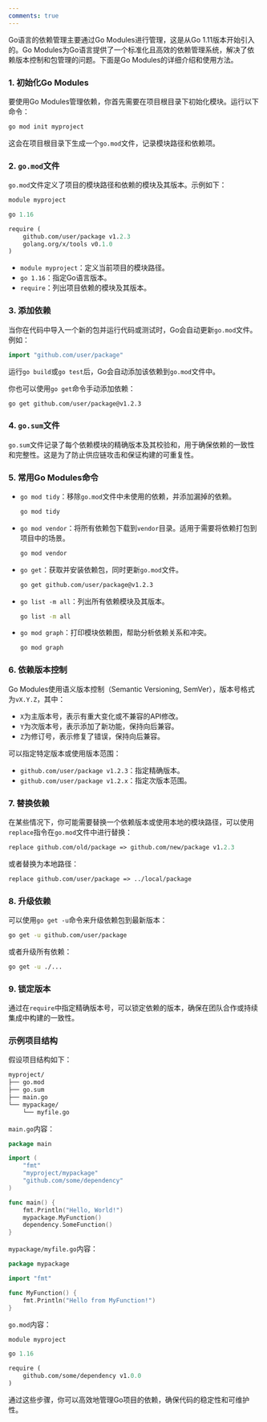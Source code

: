 ```yaml
---
comments: true
---
```


Go语言的依赖管理主要通过Go Modules进行管理，这是从Go 1.11版本开始引入的。Go Modules为Go语言提供了一个标准化且高效的依赖管理系统，解决了依赖版本控制和包管理的问题。下面是Go Modules的详细介绍和使用方法。

### 1. 初始化Go Modules

要使用Go Modules管理依赖，你首先需要在项目根目录下初始化模块。运行以下命令：
```sh
go mod init myproject
```
这会在项目根目录下生成一个`go.mod`文件，记录模块路径和依赖项。

### 2. `go.mod`文件

`go.mod`文件定义了项目的模块路径和依赖的模块及其版本。示例如下：
```mod
module myproject

go 1.16

require (
    github.com/user/package v1.2.3
    golang.org/x/tools v0.1.0
)
```

- `module myproject`：定义当前项目的模块路径。
- `go 1.16`：指定Go语言版本。
- `require`：列出项目依赖的模块及其版本。

### 3. 添加依赖

当你在代码中导入一个新的包并运行代码或测试时，Go会自动更新`go.mod`文件。例如：
```go
import "github.com/user/package"
```
运行`go build`或`go test`后，Go会自动添加该依赖到`go.mod`文件中。

你也可以使用`go get`命令手动添加依赖：
```sh
go get github.com/user/package@v1.2.3
```

### 4. `go.sum`文件

`go.sum`文件记录了每个依赖模块的精确版本及其校验和，用于确保依赖的一致性和完整性。这是为了防止供应链攻击和保证构建的可重复性。

### 5. 常用Go Modules命令

- `go mod tidy`：移除`go.mod`文件中未使用的依赖，并添加漏掉的依赖。
  ```sh
  go mod tidy
  ```

- `go mod vendor`：将所有依赖包下载到`vendor`目录。适用于需要将依赖打包到项目中的场景。
  ```sh
  go mod vendor
  ```

- `go get`：获取并安装依赖包，同时更新`go.mod`文件。
  ```sh
  go get github.com/user/package@v1.2.3
  ```

- `go list -m all`：列出所有依赖模块及其版本。
  ```sh
  go list -m all
  ```

- `go mod graph`：打印模块依赖图，帮助分析依赖关系和冲突。
  ```sh
  go mod graph
  ```

### 6. 依赖版本控制

Go Modules使用语义版本控制（Semantic Versioning, SemVer），版本号格式为`vX.Y.Z`，其中：

- `X`为主版本号，表示有重大变化或不兼容的API修改。
- `Y`为次版本号，表示添加了新功能，保持向后兼容。
- `Z`为修订号，表示修复了错误，保持向后兼容。

可以指定特定版本或使用版本范围：

- `github.com/user/package v1.2.3`：指定精确版本。
- `github.com/user/package v1.2.x`：指定次版本范围。

### 7. 替换依赖

在某些情况下，你可能需要替换一个依赖版本或使用本地的模块路径，可以使用`replace`指令在`go.mod`文件中进行替换：
```mod
replace github.com/old/package => github.com/new/package v1.2.3
```
或者替换为本地路径：
```mod
replace github.com/user/package => ../local/package
```

### 8. 升级依赖

可以使用`go get -u`命令来升级依赖包到最新版本：
```sh
go get -u github.com/user/package
```
或者升级所有依赖：
```sh
go get -u ./...
```

### 9. 锁定版本

通过在`require`中指定精确版本号，可以锁定依赖的版本，确保在团队合作或持续集成中构建的一致性。

### 示例项目结构

假设项目结构如下：
```sh
myproject/
├── go.mod
├── go.sum
├── main.go
└── mypackage/
    └── myfile.go
```

`main.go`内容：
```go
package main

import (
    "fmt"
    "myproject/mypackage"
    "github.com/some/dependency"
)

func main() {
    fmt.Println("Hello, World!")
    mypackage.MyFunction()
    dependency.SomeFunction()
}
```

`mypackage/myfile.go`内容：
```go
package mypackage

import "fmt"

func MyFunction() {
    fmt.Println("Hello from MyFunction!")
}
```

`go.mod`内容：
```mod 
module myproject

go 1.16

require (
    github.com/some/dependency v1.0.0
)
```

通过这些步骤，你可以高效地管理Go项目的依赖，确保代码的稳定性和可维护性。
